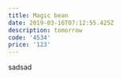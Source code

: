 ```yaml
---
title: Magic bean
date: 2019-03-16T07:12:55.425Z
description: tomorrow
code: '4534'
price: '123'
---
```

sadsad

